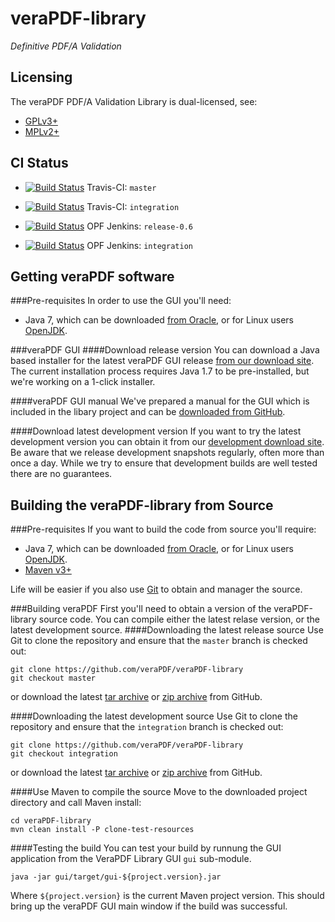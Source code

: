 veraPDF-library
===============
*Definitive PDF/A Validation*

Licensing
---------
The veraPDF PDF/A Validation Library is dual-licensed, see:

 - [GPLv3+](LICENSE.GPL "GNU General Public License, version 3")
 - [MPLv2+](LICENSE.MPL "Mozilla Public License, version 2.0")

CI Status
---------
- [![Build Status](https://travis-ci.org/veraPDF/veraPDF-library.svg?branch=master)](https://travis-ci.org/veraPDF/veraPDF-library "veraPDF-library Travis-CI master branch build") Travis-CI: `master`

- [![Build Status](https://travis-ci.org/veraPDF/veraPDF-library.svg?branch=integration)](https://travis-ci.org/veraPDF/veraPDF-library "veraPDF-library Travis-CI integration build") Travis-CI: `integration`

- [![Build Status](http://jenkins.opf-labs.org/buildStatus/icon?job=veraPDF-library-0.6)](http://jenkins.opf-labs.org/view/A-veraPDF/job/veraPDF-library-0.6/ "OPF Jenkins v0.6 release build") OPF Jenkins: `release-0.6`

- [![Build Status](http://jenkins.opf-labs.org/buildStatus/icon?job=veraPDF-library-0.7-mvn)](http://jenkins.opf-labs.org/view/A-veraPDF/job/veraPDF-library-0.7-mvn/ "OPF Jenkins v0.7 development build") OPF Jenkins: `integration`

Getting veraPDF software
------------------------
###Pre-requisites
In order to use the GUI you'll need:

 * Java 7, which can be downloaded [from Oracle](http://www.oracle.com/technetwork/java/javase/downloads/index.html), or for Linux users [OpenJDK](http://openjdk.java.net/install/index.html).

###veraPDF GUI
####Download release version
You can download a Java based installer for the latest veraPDF GUI release [from our download site](http://downloads.verapdf.org/rel/verapdf-installer.jar). The current installation process requires Java 1.7 to be pre-installed, but we're working on a 1-click installer.

####veraPDF GUI manual
We've prepared a manual for the GUI which is included in the libary project and can be [downloaded from GitHub](https://github.com/veraPDF/veraPDF-library/raw/release-0.6/veraPDFPDFAConformanceCheckerGUI.pdf).

####Download latest development version
If you want to try the latest development version you can obtain it from our [development download site](http://downloads.verapdf.org/dev/http://downloads.verapdf.org/dev/verapdf-installer-dev-latest.jar). Be aware that we release development snapshots regularly, often more than once a day. While we try to ensure that development builds are well tested there are no guarantees.

Building the veraPDF-library from Source
----------------------------------------
###Pre-requisites
If you want to build the code from source you'll require:

 * Java 7, which can be downloaded [from Oracle](http://www.oracle.com/technetwork/java/javase/downloads/index.html), or for Linux users [OpenJDK](http://openjdk.java.net/install/index.html).
 * [Maven v3+](https://maven.apache.org/)

Life will be easier if you also use [Git](https://git-scm.com/) to obtain and manager the source.

###Building veraPDF
First you'll need to obtain a version of the veraPDF-library source code. You can compile either the latest relase version, or the latest development source.
####Downloading the latest release source
Use Git to clone the repository and ensure that the `master` branch is checked out:
```
git clone https://github.com/veraPDF/veraPDF-library
git checkout master
```
or download the latest [tar archive](https://github.com/veraPDF/veraPDF-library/archive/master.tar.gz "veraPDF-library latest GitHub tar archive") or [zip archive](https://github.com/veraPDF/veraPDF-library/archive/master.zip "veraPDF-library latest GitHub zip archive") from GitHub.

####Downloading the latest development source
Use Git to clone the repository and ensure that the `integration` branch is checked out:

    git clone https://github.com/veraPDF/veraPDF-library
    git checkout integration

or download the latest [tar archive](https://github.com/veraPDF/veraPDF-library/archive/integration.tar.gz "veraPDF-library latest GitHub tar archive") or [zip archive](https://github.com/veraPDF/veraPDF-library/archive/integration.zip "veraPDF-library latest GitHub zip archive") from GitHub.

####Use Maven to compile the source
Move to the downloaded project directory and call Maven install:

    cd veraPDF-library
    mvn clean install -P clone-test-resources

####Testing the build
You can test your build by runnung the GUI application from the VeraPDF Library GUI `gui` sub-module.

    java -jar gui/target/gui-${project.version}.jar

Where `${project.version}` is the current Maven project version. This should bring up the veraPDF GUI main window if the build was successful.
